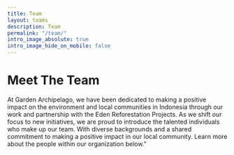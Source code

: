 ```yaml
---
title: Team
layout: teams
description: Team
permalink: "/team/"
intro_image_absolute: true
intro_image_hide_on_mobile: false
---
```


# Meet The Team

At Garden Archipelago, we have been dedicated to making a positive impact on the environment and local communities in Indonesia through our work and partnership with the Eden Reforestation Projects. As we shift our focus to new initiatives, we are proud to introduce the talented individuals who make up our team. With diverse backgrounds and a shared commitment to making a positive impact in our local community. Learn more about the people within our organization below."
